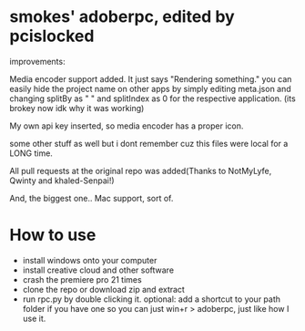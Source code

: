 # smokes' adoberpc, edited by pcislocked
improvements:

Media encoder support added. It just says "Rendering something." you can easily hide the project name on other apps by simply editing meta.json and changing splitBy as "   " and splitIndex as 0 for the respective application. (its brokey now idk why it was working)

My own api key inserted, so media encoder has a proper icon.

some other stuff as well but i dont remember cuz this files were local for a LONG time.

All pull requests at the original repo was added(Thanks to NotMyLyfe, Qwinty and khaled-Senpai!)

And, the biggest one.. Mac support, sort of.

# How to use
- install windows onto your computer
- install creative cloud and other software
- crash the premiere pro 21 times
- clone the repo or download zip and extract
- run rpc.py by double clicking it.
optional: add a shortcut to your path folder if you have one so you can just win+r > adoberpc, just like how I use it.
